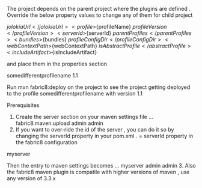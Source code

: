 The project depends on the parent project where the plugins are defined .
Override the below property values to change any of them for child project

<jolokiaUrl>${jolokiaUrl}</jolokiaUrl>
<profile>${profileName}</profile>
<profileVersion>${profileVersion}</profileVersion>
<serverId>${serverId}</serverId>
<parentProfiles>${parentProfiles}</parentProfiles>
<bundles>${bundles}</bundles>
<profileConfigDir>${profileConfigDir}</profileConfigDir>
<webContextPath>${webContextPath}</webContextPath>
<abstractProfile>${isAbstractProfile}</abstractProfile>
<includeArtifact>${isIncludeArtifact}</includeArtifact>

and place them in the properties section 

<properties>
  <profileName>somedifferentprofilename</profile>
  <profileVersion>1.1</profileVersion>
</properties>


Run mvn fabric8:deploy on the project to see the project getting deployed to the profile somedifferentprofilename with version 1.1 


Prerequisites

1. Create the server section on your maven settings file 
    <servers>
        ...
        <server>
            <id>fabric8.maven.upload</id>
            <user>admin</user>
            <password>admin</password>
        </server>
   </servers>
2. If you want to over-ride the id of the server , you can do it so by changing the serverId property in your pom.xml . <servers>
<server><id> = serverId property in the fabric8 configuration

<properties>
  <serverId>myserver</serverId>
</properties>

Then the entry to maven settings becomes
<servers>
        ...
        <server>
            <id>myserver</id>
            <user>admin</user>
            <password>admin</password>
        </server>
   </servers>
3. Also the fabric8 maven plugin is compatile with higher versions of maven , use any version of 3.3.x
